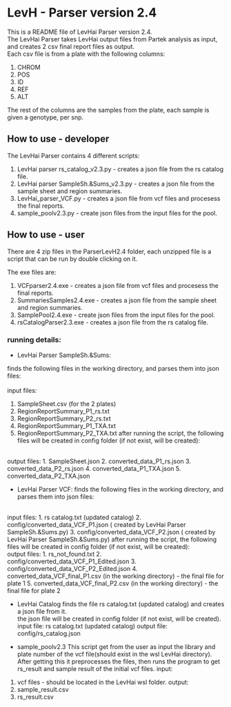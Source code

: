 # LevH - Parser version 2.4

This is a README file of LevHai Parser version 2.4. <br>
The LevHai Parser takes LevHai output files from Partek analysis as input, and creates 2 csv final report files as output. <br>
Each csv file is from a plate with the following columns:

1. CHROM
2. POS
3. ID
4. REF
5. ALT

The rest of the columns are the samples from the plate, each sample is given a genotype, per snp. <br>
## How to use - developer

The LevHai Parser contains 4 different scripts:

1. LevHai parser rs_catalog_v2.3.py - creates a json file from the rs catalog file. <br>
2. LevHai parser SampleSh.&Sums_v2.3.py - creates a json file from the sample sheet and region summaries. <br>
3. LevHai_parser_VCF.py - creates a json file from vcf files and procesess the final reports. <br>
4. sample_poolv2.3.py - create json files from the input files for the pool. <br>

## How to use - user <br>
There are 4 zip files in the ParserLevH2.4 folder, each unzipped file is a script that can be run by double clicking on it. <br>

The exe files are:
1. VCFparser2.4.exe - creates a json file from vcf files and procesess the final reports. <br>
2. SummariesSamples2.4.exe - creates a json file from the sample sheet and region summaries. <br>
3. SamplePool2.4.exe - create json files from the input files for the pool. <br>
4. rsCatalogParser2.3.exe - creates a json file from the rs catalog file. <br>


### running details: <br>
- LevHai Parser SampleSh.&Sums:

finds the following files in the working directory, and parses them into json files: <br>
<br>
input files:
1. SampleSheet.csv (for the 2 plates)
2. RegionReportSummary_P1_rs.txt
3. RegionReportSummary_P2_rs.txt
4. RegionReportSummary_P1_TXA.txt
5. RegionReportSummary_P2_TXA.txt
after running the script, the following files will be created in config folder (if not exist, will be created):
<br>
output files:
1. SampleSheet.json
2. converted_data_P1_rs.json
3. converted_data_P2_rs.json
4. converted_data_P1_TXA.json
5. converted_data_P2_TXA.json

- LevHai Parser VCF:
finds the following files in the working directory, and parses them into json files: <br>
<br>
input files:
1. rs catalog.txt (updated catalog)
2. config/converted_data_VCF_P1.json ( created by LevHai Parser SampleSh.&Sums.py)
3. config/converted_data_VCF_P2.json ( created by LevHai Parser SampleSh.&Sums.py)
after running the script, the following files will be created in config folder (if not exist, will be created):
<br>
output files:
1. rs_not_found.txt
2. config/converted_data_VCF_P1_Edited.json
3. config/converted_data_VCF_P2_Edited.json
4. converted_data_VCF_final_P1.csv (in the working directory) - the final file for plate 1
5. converted_data_VCF_final_P2.csv (in the working directory) - the final file for plate 2

- LevHai Catalog
finds the file rs catalog.txt (updated catalog) and creates a json file from it.<br>
the json file will be created in config folder (if not exist, will be created).
input file:
rs catalog.txt (updated catalog)
output file:
config/rs_catalog.json

- sample_poolv2.3
This script get from the user as input the library and plate number of the vcf file(should exist in the wsl LevHai directory).
After getting this it preprocesses the files, then runs the program to get rs_result and sample result of the initial vcf files.
input:
1. vcf files - should be located in the LevHai wsl folder.
output:
1. sample_result.csv
2. rs_result.csv

